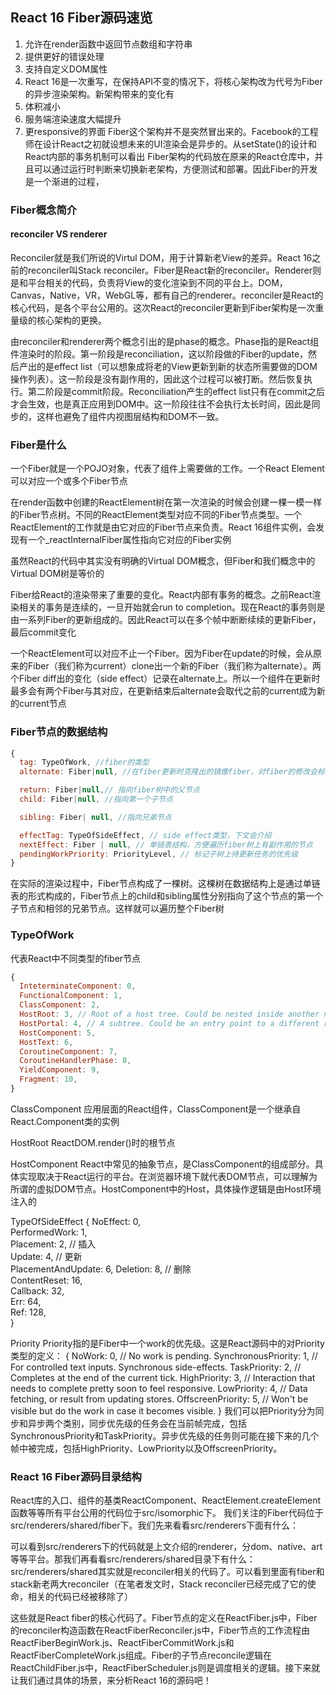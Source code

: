 ## React 16 Fiber源码速览

1. 允许在render函数中返回节点数组和字符串
2. 提供更好的错误处理
3. 支持自定义DOM属性
4. React 16是一次重写，在保持API不变的情况下，将核心架构改为代号为Fiber的异步渲染架构。新架构带来的变化有
  1. 体积减小
  2. 服务端渲染速度大幅提升
  3. 更responsive的界面
Fiber这个架构并不是突然冒出来的。Facebook的工程师在设计React之初就设想未来的UI渲染会是异步的。从setState()的设计和React内部的事务机制可以看出
Fiber架构的代码放在原来的React仓库中，并且可以通过运行时判断来切换新老架构，方便测试和部署。因此Fiber的开发是一个渐进的过程，


### Fiber概念简介

#### reconciler VS renderer
Reconciler就是我们所说的Virtul DOM，用于计算新老View的差异。React 16之前的reconciler叫Stack reconciler。Fiber是React新的reconciler。Renderer则是和平台相关的代码，负责将View的变化渲染到不同的平台上。DOM， Canvas，Native，VR，WebGL等，都有自己的renderer。reconciler是React的核心代码，是各个平台公用的。这次React的reconciler更新到Fiber架构是一次重量级的核心架构的更换。

由reconciler和renderer两个概念引出的是phase的概念。Phase指的是React组件渲染时的阶段。第一阶段是reconciliation，这以阶段做的Fiber的update，然后产出的是effect list（可以想象成将老的View更新到新的状态所需要做的DOM操作列表）。这一阶段是没有副作用的，因此这个过程可以被打断。然后恢复执行。第二阶段是commit阶段。Reconciliation产生的effect list只有在commit之后才会生效，也是真正应用到DOM中。这一阶段往往不会执行太长时间，因此是同步的，这样也避免了组件内视图层结构和DOM不一致。


### Fiber是什么
一个Fiber就是一个POJO对象，代表了组件上需要做的工作。一个React Element可以对应一个或多个Fiber节点

在render函数中创建的ReactElement树在第一次渲染的时候会创建一棵一模一样的Fiber节点树。不同的ReactElement类型对应不同的Fiber节点类型。一个ReactElement的工作就是由它对应的Fiber节点来负责。React 16组件实例，会发现有一个_reactInternalFiber属性指向它对应的Fiber实例

虽然React的代码中其实没有明确的Virtual DOM概念，但Fiber和我们概念中的Virtual DOM树是等价的

Fiber给React的渲染带来了重要的变化。React内部有事务的概念。之前React渲染相关的事务是连续的，一旦开始就会run to completion。现在React的事务则是由一系列Fiber的更新组成的。因此React可以在多个帧中断断续续的更新Fiber，最后commit变化

一个ReactElement可以对应不止一个Fiber。因为Fiber在update的时候，会从原来的Fiber（我们称为current）clone出一个新的Fiber（我们称为alternate）。两个Fiber diff出的变化（side effect）记录在alternate上。所以一个组件在更新时最多会有两个Fiber与其对应，在更新结束后alternate会取代之前的current成为新的current节点

### Fiber节点的数据结构
``` js
{
  tag: TypeOfWork, //fiber的类型
  alternate: Fiber|null, //在fiber更新时克隆出的镜像fiber，对fiber的修改会标记在这个fiber上

  return: Fiber|null,// 指向fiber树中的父节点
  child: Fiber|null, //指向第一个子节点

  sibling: Fiber| null, //指向兄弟节点

  effectTag: TypeOfSideEffect, // side effect类型，下文会介绍
  nextEffect: Fiber | null, // 单链表结构，方便遍历fiber树上有副作用的节点
  pendingWorkPriority: PriorityLevel, // 标记子树上待更新任务的优先级
}
```
在实际的渲染过程中，Fiber节点构成了一棵树。这棵树在数据结构上是通过单链表的形式构成的，Fiber节点上的child和sibling属性分别指向了这个节点的第一个子节点和相邻的兄弟节点。这样就可以遍历整个Fiber树

### TypeOfWork
代表React中不同类型的fiber节点
``` js
{
  InteterminateComponent: 0,
  FunctionalComponent: 1,
  ClassComponent: 2,
  HostRoot: 3, // Root of a host tree. Could be nested inside another node.
  HostPortal: 4, // A subtree. Could be an entry point to a different renderer.
  HostComponent: 5,
  HostText: 6,
  CoroutineComponent: 7,
  CoroutineHandlerPhase: 8,
  YieldComponent: 9,
  Fragment: 10,
}

```
ClassComponent
应用层面的React组件，ClassComponent是一个继承自React.Component类的实例

HostRoot
ReactDOM.render()时的根节点

HostComponent
React中常见的抽象节点，是ClassComponent的组成部分。具体实现取决于React运行的平台。在浏览器环境下就代表DOM节点，可以理解为所谓的虚拟DOM节点。HostComponent中的Host，具体操作逻辑是由Host环境注入的

TypeOfSideEffect
{
  NoEffect: 0,          
  PerformedWork: 1,   
  Placement: 2, // 插入         
  Update: 4, // 更新           
  PlacementAndUpdate: 6, 
  Deletion: 8, // 删除   
  ContentReset: 16,  
  Callback: 32,      
  Err: 64,         
  Ref: 128,          
}

Priority
Priority指的是Fiber中一个work的优先级。这是React源码中的对Priority类型的定义：
{
  NoWork: 0, // No work is pending.
  SynchronousPriority: 1, // For controlled text inputs. Synchronous side-effects.
  TaskPriority: 2, // Completes at the end of the current tick.
  HighPriority: 3, // Interaction that needs to complete pretty soon to feel responsive.
  LowPriority: 4, // Data fetching, or result from updating stores.
  OffscreenPriority: 5, // Won't be visible but do the work in case it becomes visible.
}
我们可以把Priority分为同步和异步两个类别，同步优先级的任务会在当前帧完成，包括SynchronousPriority和TaskPriority。异步优先级的任务则可能在接下来的几个帧中被完成，包括HighPriority、LowPriority以及OffscreenPriority。

### React 16 Fiber源码目录结构
React库的入口、组件的基类ReactComponent、ReactElement.createElement函数等等所有平台公用的代码位于src/isomorphic下。
我们关注的Fiber代码位于src/renderers/shared/fiber下。我们先来看看src/renderers下面有什么：

可以看到src/renderers下的代码就是上文介绍的renderer，分dom、native、art等等平台。那我们再看看src/renderers/shared目录下有什么：
src/renderers/shared其实就是reconciler相关的代码了。可以看到里面有fiber和stack新老两大reconciler（在笔者发文时，Stack reconciler已经完成了它的使命，相关的代码已经被移除了）

这些就是React fiber的核心代码了。Fiber节点的定义在ReactFiber.js中，Fiber的reconciler构造函数在ReactFiberReconciler.js中，Fiber节点的工作流程由ReactFiberBeginWork.js、ReactFiberCommitWork.js和ReactFiberCompleteWork.js组成。Fiber的子节点reconcile逻辑在ReactChildFiber.js中，ReactFiberScheduler.js则是调度相关的逻辑。接下来就让我们通过具体的场景，来分析React 16的源码吧！